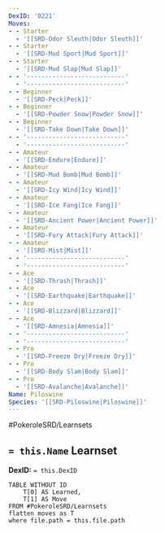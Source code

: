 ```yaml
---
DexID: '0221'
Moves:
- - Starter
  - '[[SRD-Odor Sleuth|Odor Sleuth]]'
- - Starter
  - '[[SRD-Mud Sport|Mud Sport]]'
- - Starter
  - '[[SRD-Mud Slap|Mud Slap]]'
- - '---------------------------'
  - '---------------------------'
- - Beginner
  - '[[SRD-Peck|Peck]]'
- - Beginner
  - '[[SRD-Powder Snow|Powder Snow]]'
- - Beginner
  - '[[SRD-Take Down|Take Down]]'
- - '---------------------------'
  - '---------------------------'
- - Amateur
  - '[[SRD-Endure|Endure]]'
- - Amateur
  - '[[SRD-Mud Bomb|Mud Bomb]]'
- - Amateur
  - '[[SRD-Icy Wind|Icy Wind]]'
- - Amateur
  - '[[SRD-Ice Fang|Ice Fang]]'
- - Amateur
  - '[[SRD-Ancient Power|Ancient Power]]'
- - Amateur
  - '[[SRD-Fury Attack|Fury Attack]]'
- - Amateur
  - '[[SRD-Mist|Mist]]'
- - '---------------------------'
  - '---------------------------'
- - Ace
  - '[[SRD-Thrash|Thrash]]'
- - Ace
  - '[[SRD-Earthquake|Earthquake]]'
- - Ace
  - '[[SRD-Blizzard|Blizzard]]'
- - Ace
  - '[[SRD-Amnesia|Amnesia]]'
- - '---------------------------'
  - '---------------------------'
- - Pro
  - '[[SRD-Freeze Dry|Freeze Dry]]'
- - Pro
  - '[[SRD-Body Slam|Body Slam]]'
- - Pro
  - '[[SRD-Avalanche|Avalanche]]'
Name: Piloswine
Species: '[[SRD-Piloswine|Piloswine]]'
---
```


#PokeroleSRD/Learnsets

## `= this.Name` Learnset

**DexID:** `= this.DexID`

```dataview
TABLE WITHOUT ID
    T[0] AS Learned,
    T[1] AS Move
FROM #PokeroleSRD/Learnsets
flatten moves as T
where file.path = this.file.path
```
